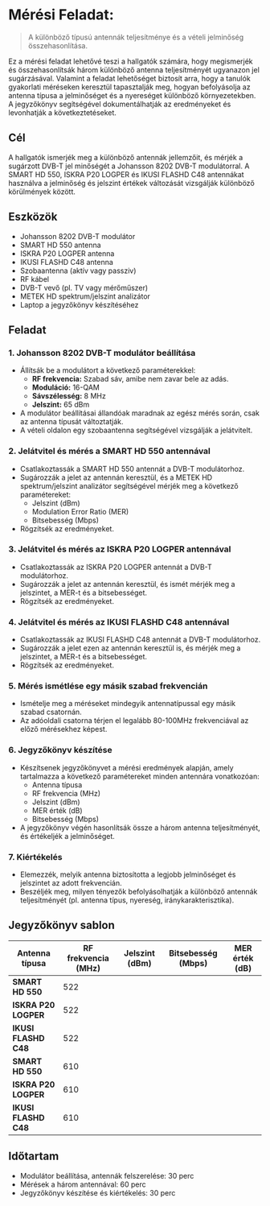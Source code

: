 # Mérési Feladat:
> A különböző típusú antennák teljesítménye és a vételi jelminőség összehasonlítása.  

Ez a mérési feladat lehetővé teszi a hallgatók számára, hogy megismerjék és összehasonlítsák három különböző antenna teljesítményét ugyanazon jel sugárzásával. Valamint a feladat lehetőséget biztosít arra, hogy a tanulók gyakorlati méréseken keresztül tapasztalják meg, hogyan befolyásolja az antenna típusa a jelminőséget és a nyereséget különböző környezetekben. A jegyzőkönyv segítségével dokumentálhatják az eredményeket és levonhatják a következtetéseket.


## Cél
A hallgatók ismerjék meg a különböző antennák jellemzőit, és mérjék a sugárzott DVB-T jel minőségét a Johansson 8202 DVB-T modulátorral. A SMART HD 550, ISKRA P20 LOGPER és IKUSI FLASHD C48 antennákat használva a jelminőség és jelszint értékek változását vizsgálják különböző körülmények között.

## Eszközök
- Johansson 8202 DVB-T modulátor
- SMART HD 550 antenna
- ISKRA P20 LOGPER antenna
- IKUSI FLASHD C48 antenna
- Szobaantenna (aktív vagy passziv)
- RF kábel
- DVB-T vevő (pl. TV vagy mérőműszer)
- METEK HD spektrum/jelszint analizátor
- Laptop a jegyzőkönyv készítéséhez

## Feladat

### 1. Johansson 8202 DVB-T modulátor beállítása
   - Állítsák be a modulátort a következő paraméterekkel:
     - **RF frekvencia:** Szabad sáv, amibe nem zavar bele az adás.
     - **Moduláció:** 16-QAM
     - **Sávszélesség:** 8 MHz
     - **Jelszint:** 65 dBm
   - A modulátor beállításai állandóak maradnak az egész mérés során, csak az antenna típusát változtatják.
   - A vételi oldalon egy szobaantenna segítségével vizsgálják a jelátvitelt.

### 2. Jelátvitel és mérés a SMART HD 550 antennával
   - Csatlakoztassák a SMART HD 550 antennát a DVB-T modulátorhoz.
   - Sugározzák a jelet az antennán keresztül, és a METEK HD spektrum/jelszint analizátor segítségével mérjék meg a következő paramétereket:
     - Jelszint (dBm)
     - Modulation Error Ratio (MER)
     - Bitsebesség (Mbps)
   - Rögzítsék az eredményeket.

### 3. Jelátvitel és mérés az ISKRA P20 LOGPER antennával
   - Csatlakoztassák az ISKRA P20 LOGPER antennát a DVB-T modulátorhoz.
   - Sugározzák a jelet az antennán keresztül, és ismét mérjék meg a jelszintet, a MER-t és a bitsebességet.
   - Rögzítsék az eredményeket.

### 4. Jelátvitel és mérés az IKUSI FLASHD C48 antennával
   - Csatlakoztassák az IKUSI FLASHD C48 antennát a DVB-T modulátorhoz.
   - Sugározzák a jelet ezen az antennán keresztül is, és mérjék meg a jelszintet, a MER-t és a bitsebességet.
   - Rögzítsék az eredményeket.   

### 5. Mérés ismétlése egy másik szabad frekvencián   
   - Ismételje meg a méréseket mindegyik antennatípussal egy másik szabad csatornán.
   - Az adóoldali csatorna térjen el legalább 80-100MHz frekvenciával az előző mérésekhez képest.


### 6. Jegyzőkönyv készítése
   - Készítsenek jegyzőkönyvet a mérési eredmények alapján, amely tartalmazza a következő paramétereket minden antennára vonatkozóan:
     - Antenna típusa
     - RF frekvencia (MHz)
     - Jelszint (dBm)
     - MER érték (dB)
     - Bitsebesség (Mbps)
   - A jegyzőkönyv végén hasonlítsák össze a három antenna teljesítményét, és értékeljék a jelminőséget.

### 7. Kiértékelés
   - Elemezzék, melyik antenna biztosította a legjobb jelminőséget és jelszintet az adott frekvencián.
   - Beszéljék meg, milyen tényezők befolyásolhatják a különböző antennák teljesítményét (pl. antenna típus, nyereség, iránykarakterisztika).

## Jegyzőkönyv sablon

| Antenna típusa      | RF frekvencia (MHz) | Jelszint (dBm) | Bitsebesség (Mbps) | MER érték (dB) |
|---------------------|---------------------|----------------|--------------------|----------------|
| **SMART HD 550**     | 522                 |                |                    |                |
| **ISKRA P20 LOGPER** | 522                 |                |                    |                |
| **IKUSI FLASHD C48** | 522                 |                |                    |                |
| **SMART HD 550**     | 610                 |                |                    |                |
| **ISKRA P20 LOGPER** | 610                 |                |                    |                |
| **IKUSI FLASHD C48** | 610                 |                |                    |                |

## Időtartam
- Modulátor beállítása, antennák felszerelése: 30 perc
- Mérések a három antennával: 60 perc
- Jegyzőkönyv készítése és kiértékelés: 30 perc
